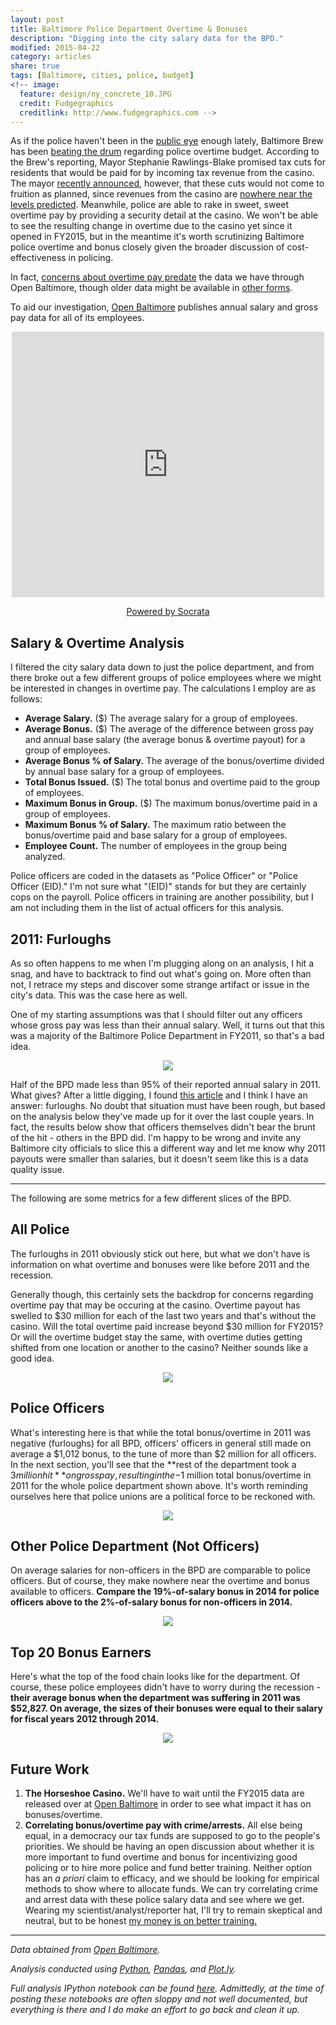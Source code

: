 ```yaml
---
layout: post
title: Baltimore Police Department Overtime & Bonuses
description: "Digging into the city salary data for the BPD."
modified: 2015-04-22
category: articles
share: true
tags: [Baltimore, cities, police, budget]
<!-- image:
  feature: design/ny_concrete_10.JPG
  credit: Fudgegraphics
  creditlink: http://www.fudgegraphics.com -->
---
```


As if the police haven't been in the <a href='https://twitter.com/search?q=%23blacklivesmatter&src=typd'>public eye</a> enough lately, Baltimore Brew has been <a href='https://www.baltimorebrew.com/2015/03/26/police-overtime-declines-but-is-still-targeted-to-reach-record/'>beating the drum</a> regarding police overtime budget.  According to the Brew's reporting, Mayor Stephanie Rawlings-Blake promised tax cuts for residents that would be paid for by incoming tax revenue from the casino.  The mayor <a href='https://www.baltimorebrew.com/2015/04/13/its-now-official-sagging-casino-revenues-equal-no-property-tax-cut-this-year/'>recently announced</a>, however, that these cuts would not come to fruition as planned, since revenues from the casino are <a href='https://www.baltimorebrew.com/2015/03/25/horseshoe-casino-will-pay-only-4-million-in-lease-revenues-this-year/'>nowhere near the levels predicted</a>.  Meanwhile, police are able to rake in sweet, sweet overtime pay by providing a security detail at the casino.  We won't be able to see the resulting change in overtime due to the casino yet since it opened in FY2015, but in the meantime it's worth scrutinizing Baltimore police overtime and bonus closely given the broader discussion of cost-effectiveness in policing.

In fact, <a href='http://articles.baltimoresun.com/2010-06-30/news/bs-md-ci-baltimore-overtime-20100602_1_overtime-earners-deputy-mayor-christopher-thomaskutty-councilwoman-belinda-conaway'>concerns about overtime pay predate</a> the data we have through Open Baltimore, though older data might be available in <a href='http://data.baltimoresun.com/salary_database/'>other forms</a>.

To aid our investigation, <a href='http://data.baltimorecity.gov'>Open Baltimore</a> publishes annual salary and gross pay data for all of its employees.  

<center>
<div><iframe width="500px" title="Baltimore City Employee Salaries 2011" height="425px" src="https://data.baltimorecity.gov/w/ijfz-2v3c/ta62-x9wp?cur=94oSZGyyLCB&from=root" frameborder="0" scrolling="no"><a href="https://data.baltimorecity.gov/City-Government/Baltimore-City-Employee-Salaries-2011/ijfz-2v3c" title="Baltimore City Employee Salaries 2011" target="_blank">Baltimore City Employee Salaries 2011</a></iframe><p><a href="http://www.socrata.com/" target="_blank">Powered by Socrata</a></p></div>
</center>

## Salary & Overtime Analysis

I filtered the city salary data down to just the police department, and from there broke out a few different groups of police employees where we might be interested in changes in overtime pay.  The calculations I employ are as follows:

* **Average Salary.** ($) The average salary for a group of employees.
* **Average Bonus.** ($) The average of the difference between gross pay and annual base salary (the average bonus & overtime payout) for a group of employees.
* **Average Bonus % of Salary.**  The average of the bonus/overtime divided by annual base salary for a group of employees.
* **Total Bonus Issued.** ($)  The total bonus and overtime paid to the group of employees.
* **Maximum Bonus in Group.** ($)  The maximum bonus/overtime paid in a group of employees.
* **Maximum Bonus % of Salary.**  The maximum ratio between the bonus/overtime paid and base salary for a group of employees.
* **Employee Count.**  The number of employees in the group being analyzed.


Police officers are coded in the datasets as "Police Officer" or "Police Officer (EID)."  I'm not sure what "(EID)" stands for but they are certainly cops on the payroll.  Police officers in training are another possibility, but I am not including them in the list of actual officers for this analysis.

## 2011: Furloughs

As so often happens to me when I'm plugging along on an analysis, I hit a snag, and have to backtrack to find out what's going on.  More often than not, I retrace my steps and discover some strange artifact or issue in the city's data.  This was the case here as well.

One of my starting assumptions was that I should filter out any officers whose gross pay was less than their annual salary.  Well, it turns out that this was a majority of the Baltimore Police Department in FY2011, so that's a bad idea.

<center>
<figure>
  <a href='{{ site.url }}/images/2015-04/BPD_Gross_Pay_Ratio_2011.png'><img src='{{ site.url }}/images/2015-04/BPD_Gross_Pay_Ratio_2011.png'></a>
</figure>
</center>

Half of the BPD made less than 95% of their reported annual salary in 2011.  What gives?  After a little digging, I found <a href='http://articles.baltimoresun.com/2011-01-07/news/bs-md-police-pay-cuts-20110107_1_robert-f-cherry-police-officers-bob-sledgeski'>this article</a> and I think I have an answer: furloughs.  No doubt that situation must have been rough, but based on the analysis below they've made up for it over the last couple years.  In fact, the results below show that officers themselves didn't bear the brunt of the hit - others in the BPD did.  I'm happy to be wrong and invite any Baltimore city officials to slice this a different way and let me know why 2011 payouts were smaller than salaries, but it doesn't seem like this is a data quality issue.

---

The following are some metrics for a few different slices of the BPD.

## All Police

The furloughs in 2011 obviously stick out here, but what we don't have is information on what overtime and bonuses were like before 2011 and the recession.  

Generally though, this certainly sets the backdrop for concerns regarding overtime pay that may be occuring at the casino.  Overtime payout has swelled to $30 million for each of the last two years and that's without the casino.  Will the total overtime paid increase beyond $30 million for FY2015?  Or will the overtime budget stay the same, with overtime duties getting shifted from one location or another to the casino?  Neither sounds like a good idea.

<center>
<figure>
  <a href='{{ site.url }}/images/2015-04/BPD_Bonus_All_Police.png'><img src='{{ site.url }}/images/2015-04/BPD_Bonus_All_Police.png'></a>
</figure>
</center>

## Police Officers

What's interesting here is that while the total bonus/overtime in 2011 was negative (furloughs) for all BPD, officers' officers in general still made on average a $1,012 bonus, to the tune of more than $2 million for all officers.  In the next section, you'll see that the **rest of the department took a $3 million hit** on gross pay, resulting in the -$1 million total bonus/overtime in 2011 for the whole police department shown above.  It's worth reminding ourselves here that police unions are a political force to be reckoned with.

<center>
<figure>
  <a href='{{ site.url }}/images/2015-04/BPD_Bonus_Officers.png'><img src='{{ site.url }}/images/2015-04/BPD_Bonus_Officers.png'></a>
</figure>
</center>

## Other Police Department (Not Officers)

On average salaries for non-officers in the BPD are comparable to police officers.  But of course, they make nowhere near the overtime and bonus available to officers.  **Compare the 19%-of-salary bonus in 2014 for police officers above to the 2%-of-salary bonus for non-officers in 2014.**

<center>
<figure>
  <a href='{{ site.url }}/images/2015-04/BPD_Bonus_Not_Officers.png'><img src='{{ site.url }}/images/2015-04/BPD_Bonus_Not_Officers.png'></a>
</figure>
</center>

## Top 20 Bonus Earners

Here's what the top of the food chain looks like for the department.  Of course, these police employees didn't have to worry during the recession - **their average bonus when the department was suffering in 2011   was $52,827.  On average, the sizes of their bonuses were equal to their salary for fiscal years 2012 through 2014.**

<center>
<figure>
  <a href='{{ site.url }}/images/2015-04/BPD_Bonus_Top20.png'><img src='{{ site.url }}/images/2015-04/BPD_Bonus_Top20.png'></a>
</figure>
</center>

## Future Work

1. **The Horseshoe Casino.**  We'll have to wait until the FY2015 data are released over at <a href='http://data.baltimorecity.gov'>Open Baltimore</a> in order to see what impact it has on bonuses/overtime.
2. **Correlating bonus/overtime pay with crime/arrests.**  All else being equal, in a democracy our tax funds are supposed to go to the people's priorities.  We should be having an open discussion about whether it is more important to fund overtime and bonus for incentivizing good policing or to hire more police and fund better training.  Neither option has an *a priori* claim to efficacy, and we should be looking for empirical methods to show where to allocate funds.  We can try correlating crime and arrest data with these police salary data and see where we get.  Wearing my scientist/analyst/reporter hat, I'll try to remain skeptical and neutral, but to be honest <a href='http://www.thisamericanlife.org/radio-archives/episode/548/transcript'>my money is on better training.</a>


---
*Data obtained from <a href='http://data.baltimorecity.gov/'>Open Baltimore</a>.*

*Analysis conducted using <a href='http://www.python.org'>Python</a>, <a href='http://pandas.pydata.org'>Pandas</a>, and <a href='http://www.plot.ly'>Plot.ly</a>.*

*Full analysis IPython notebook can be found <a href='http://nbviewer.ipython.org/github/jtelszasz/baltimore_salaries/blob/master/BPD_overtime.ipynb'>here</a>. Admittedly, at the time of posting these notebooks are often sloppy and not well documented, but everything is there and I do make an effort to go back and clean it up.*

<script>
  (function(i,s,o,g,r,a,m){i['GoogleAnalyticsObject']=r;i[r]=i[r]||function(){
  (i[r].q=i[r].q||[]).push(arguments)},i[r].l=1*new Date();a=s.createElement(o),
  m=s.getElementsByTagName(o)[0];a.async=1;a.src=g;m.parentNode.insertBefore(a,m)
  })(window,document,'script','//www.google-analytics.com/analytics.js','ga');

  ga('create', 'UA-58835878-1', 'auto');
  ga('send', 'pageview');

</script>
